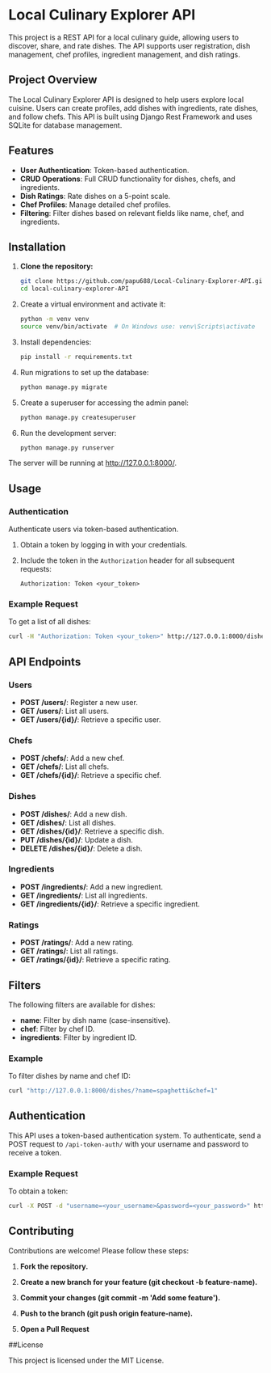 # Local Culinary Explorer API

This project is a REST API for a local culinary guide, allowing users to discover, share, and rate dishes. The API supports user registration, dish management, chef profiles, ingredient management, and dish ratings.

## Project Overview

The Local Culinary Explorer API is designed to help users explore local cuisine. Users can create profiles, add dishes with ingredients, rate dishes, and follow chefs. This API is built using Django Rest Framework and uses SQLite for database management.

## Features

- **User Authentication**: Token-based authentication.
- **CRUD Operations**: Full CRUD functionality for dishes, chefs, and ingredients.
- **Dish Ratings**: Rate dishes on a 5-point scale.
- **Chef Profiles**: Manage detailed chef profiles.
- **Filtering**: Filter dishes based on relevant fields like name, chef, and ingredients.

## Installation

1. **Clone the repository:**

   ```bash
   git clone https://github.com/papu688/Local-Culinary-Explorer-API.git
   cd local-culinary-explorer-API
   
2. Create a virtual environment and activate it:
   ```bash
   python -m venv venv
   source venv/bin/activate  # On Windows use: venv\Scripts\activate

3. Install dependencies:
   ```bash
   pip install -r requirements.txt

4. Run migrations to set up the database:
   ```bash
   python manage.py migrate

5. Create a superuser for accessing the admin panel:
   ```bash
   python manage.py createsuperuser

6. Run the development server:
   ```bash
   python manage.py runserver
   
The server will be running at http://127.0.0.1:8000/.

## Usage

### Authentication

Authenticate users via token-based authentication.

1. Obtain a token by logging in with your credentials.
2. Include the token in the `Authorization` header for all subsequent requests:

    ```
    Authorization: Token <your_token>
    ```

### Example Request

To get a list of all dishes:

   ```bash
   curl -H "Authorization: Token <your_token>" http://127.0.0.1:8000/dishes
   ```

## API Endpoints

### Users
- **POST /users/**: Register a new user.
- **GET /users/**: List all users.
- **GET /users/{id}/**: Retrieve a specific user.

### Chefs
- **POST /chefs/**: Add a new chef.
- **GET /chefs/**: List all chefs.
- **GET /chefs/{id}/**: Retrieve a specific chef.

### Dishes
- **POST /dishes/**: Add a new dish.
- **GET /dishes/**: List all dishes.
- **GET /dishes/{id}/**: Retrieve a specific dish.
- **PUT /dishes/{id}/**: Update a dish.
- **DELETE /dishes/{id}/**: Delete a dish.

### Ingredients
- **POST /ingredients/**: Add a new ingredient.
- **GET /ingredients/**: List all ingredients.
- **GET /ingredients/{id}/**: Retrieve a specific ingredient.

### Ratings
- **POST /ratings/**: Add a new rating.
- **GET /ratings/**: List all ratings.
- **GET /ratings/{id}/**: Retrieve a specific rating.

## Filters

The following filters are available for dishes:

- **name**: Filter by dish name (case-insensitive).
- **chef**: Filter by chef ID.
- **ingredients**: Filter by ingredient ID.

### Example

To filter dishes by name and chef ID:

```bash
curl "http://127.0.0.1:8000/dishes/?name=spaghetti&chef=1"
```

## Authentication

This API uses a token-based authentication system. To authenticate, send a POST request to `/api-token-auth/` with your username and password to receive a token.

### Example Request

To obtain a token:

```bash
curl -X POST -d "username=<your_username>&password=<your_password>" http://127.0.0.1:8000/api-token-auth/
```

## Contributing

Contributions are welcome! Please follow these steps:

1. **Fork the repository.**

2. **Create a new branch for your feature (git checkout -b feature-name).**

3. **Commit your changes (git commit -m 'Add some feature').**

4. **Push to the branch (git push origin feature-name).**

5. **Open a Pull Request**

##License

This project is licensed under the MIT License.










